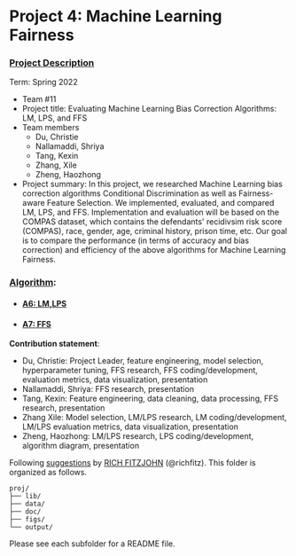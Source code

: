 # Project 4: Machine Learning Fairness

### [Project Description](doc/project4_desc.md)

Term: Spring 2022

+ Team #11
+ Project title: Evaluating Machine Learning Bias Correction Algorithms: LM, LPS, and FFS
+ Team members
	+ Du, Christie
	+ Nallamaddi, Shriya
	+ Tang, Kexin
	+ Zhang, Xile
	+ Zheng, Haozhong
+ Project summary: In this project, we researched Machine Learning bias correction algorithms Conditional Discrimination as well as Fairness-aware Feature Selection. We implemented, evaluated, and compared LM, LPS, and FFS. Implementation and evaluation will be based on the COMPAS dataset, which contains the defendants' recidivsim risk score (COMPAS), race, gender, age, criminal history, prison time, etc. Our goal is to compare the performance (in terms of accuracy and bias correction) and efficiency of the above algorithms for Machine Learning Fairness.

### [Algorithm](doc/):
+ #### [A6: LM,LPS](doc/LM%2BLPS_model.ipynb)

+ #### [A7: FFS](doc/FFS.ipynb)
	
**Contribution statement**:
+ Du, Christie: Project Leader, feature engineering, model selection, hyperparameter tuning, FFS research, FFS coding/development, evaluation metrics, data visualization, presentation
+ Nallamaddi, Shriya: FFS research, presentation
+ Tang, Kexin: Feature engineering, data cleaning, data processing, FFS research, presentation
+ Zhang Xile: Model selection, LM/LPS research, LM coding/development, LM/LPS evaluation metrics, data visualization, presentation
+ Zheng, Haozhong: LM/LPS research, LPS coding/development, algorithm diagram, presentation

Following [suggestions](http://nicercode.github.io/blog/2013-04-05-projects/) by [RICH FITZJOHN](http://nicercode.github.io/about/#Team) (@richfitz). This folder is organized as follows.

```
proj/
├── lib/
├── data/
├── doc/
├── figs/
└── output/
```

Please see each subfolder for a README file.

